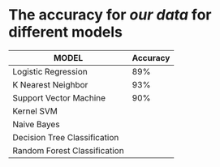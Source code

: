# The accuracy for ***our data*** for different models

| **MODEL**                    | **Accuracy** |
|------------------------------|--------------|
| Logistic Regression          | 89%          |
| K Nearest Neighbor           | 93%          |
| Support Vector Machine       | 90%          |
| Kernel SVM                   |              |
| Naive Bayes                  |              |
| Decision Tree Classification |              |
| Random Forest Classification |              |